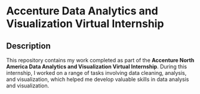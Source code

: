 
# Accenture Data Analytics and Visualization Virtual Internship

## Description

This repository contains my work completed as part of the **Accenture North America Data Analytics and Visualization Virtual Internship**. During this internship, I worked on a range of tasks involving data cleaning, analysis, and visualization, which helped me develop valuable skills in data analysis and visualization.


